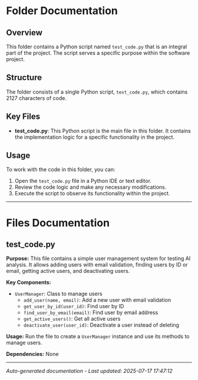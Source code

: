 # Folder Documentation

## Overview
This folder contains a Python script named `test_code.py` that is an integral part of the project. The script serves a specific purpose within the software project.

## Structure
The folder consists of a single Python script, `test_code.py`, which contains 2127 characters of code.

## Key Files
- **test_code.py**: This Python script is the main file in this folder. It contains the implementation logic for a specific functionality in the project.

## Usage
To work with the code in this folder, you can:
1. Open the `test_code.py` file in a Python IDE or text editor.
2. Review the code logic and make any necessary modifications.
3. Execute the script to observe its functionality within the project.

---

# Files Documentation

## test_code.py

**Purpose:** This file contains a simple user management system for testing AI analysis. It allows adding users with email validation, finding users by ID or email, getting active users, and deactivating users.

**Key Components:**
- `UserManager`: Class to manage users
  - `add_user(name, email)`: Add a new user with email validation
  - `get_user_by_id(user_id)`: Find user by ID
  - `find_user_by_email(email)`: Find user by email address
  - `get_active_users()`: Get all active users
  - `deactivate_user(user_id)`: Deactivate a user instead of deleting

**Usage:** Run the file to create a `UserManager` instance and use its methods to manage users.

**Dependencies:** None

---
*Auto-generated documentation - Last updated: 2025-07-17 17:47:12*
